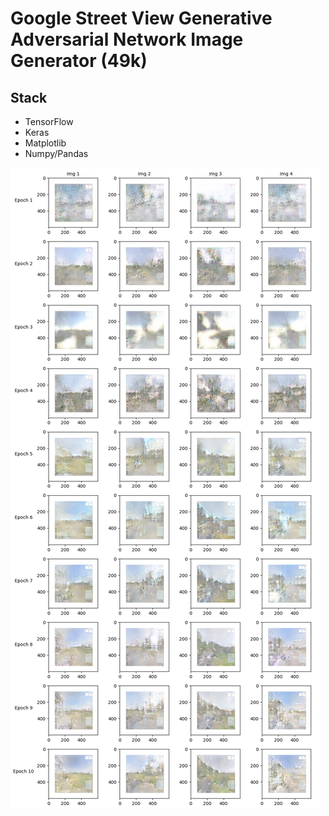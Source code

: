# Google Street View Generative Adversarial Network Image Generator (49k)

## Stack
- TensorFlow
- Keras
- Matplotlib
- Numpy/Pandas
  
![GAN Output](./layout.png)
